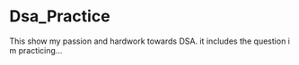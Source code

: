 # Dsa_Practice
This show my passion and hardwork towards DSA. it includes the question i m practicing...
